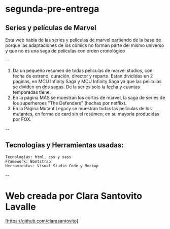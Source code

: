 # segunda-pre-entrega
## Series y películas de Marvel
Esta web habla de las series y películas de marvel partiendo de la base de porque las adaptaciones de los cómics no forman parte del mismo universo y que no es una saga de películas con orden cronológico

--

1. Da un pequeño resumen de todas peliculas de marvel studios, con fecha de estreno, duración, director y reparto. Estan divididas en 2 páginas, en MCU Infinity Saga y MCU Infinity Saga ya que las películas se dividen en dos sagas. De la series solo la fecha y cuantas temporadas tiene. 
2. En la página MÁS se muestran los cortos de marvel, la saga de series de los superheroes "The Defenders" (hechas por netflix).
3. En la Página Mutant Legacy se muestran todas las películas de los mutantes, en forma de card sin el resúmen; en su mayoría producidas por FOX.

--

## Tecnologías y Herramientas usadas:
    Tecnologías: html, css y sass
    Framework: Bootstrap
    Herramientas: Visual Studio Code y Mockup

--

# Web creada por Clara Santovito Lavalle
[https://github.com/clarasantovito]

